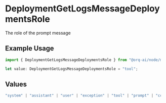 # DeploymentGetLogsMessageDeploymentsRole

The role of the prompt message

## Example Usage

```typescript
import { DeploymentGetLogsMessageDeploymentsRole } from "@orq-ai/node/models/operations";

let value: DeploymentGetLogsMessageDeploymentsRole = "tool";
```

## Values

```typescript
"system" | "assistant" | "user" | "exception" | "tool" | "prompt" | "correction" | "expected_output"
```